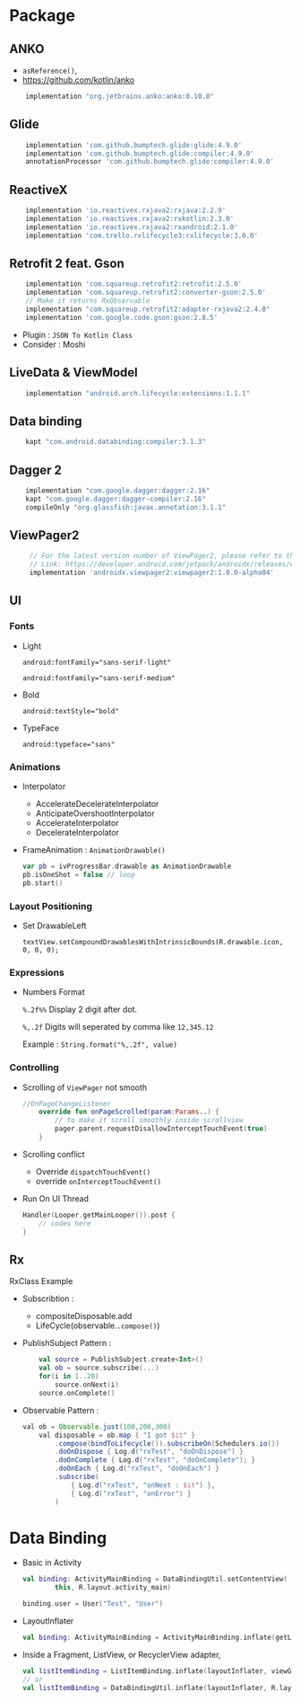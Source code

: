 # Package

## ANKO

- `asReference()`, 
- https://github.com/kotlin/anko

``` gradle
    implementation "org.jetbrains.anko:anko:0.10.8"
```

## Glide

``` gradle
    implementation 'com.github.bumptech.glide:glide:4.9.0'
    implementation 'com.github.bumptech.glide:compiler:4.9.0'
    annotationProcessor 'com.github.bumptech.glide:compiler:4.9.0'
```

## ReactiveX

``` gradle
    implementation 'io.reactivex.rxjava2:rxjava:2.2.9'
    implementation 'io.reactivex.rxjava2:rxkotlin:2.3.0'
    implementation 'io.reactivex.rxjava2:rxandroid:2.1.0'
    implementation 'com.trello.rxlifecycle3:rxlifecycle:3.0.0'
```

## Retrofit 2 feat. Gson

``` gradle
    implementation 'com.squareup.retrofit2:retrofit:2.5.0'
    implementation 'com.squareup.retrofit2:converter-gson:2.5.0'
    // Make it returns RxObservable
    implementation "com.squareup.retrofit2:adapter-rxjava2:2.4.0"
    implementation 'com.google.code.gson:gson:2.8.5'
```

- Plugin : `JSON To Kotlin Class`
- Consider : Moshi

## LiveData & ViewModel

``` gradle
    implementation "android.arch.lifecycle:extensions:1.1.1"
```

## Data binding

``` gradle
    kapt "com.android.databinding:compiler:3.1.3"
```

## Dagger 2

``` gradle
    implementation "com.google.dagger:dagger:2.16"
    kapt "com.google.dagger:dagger-compiler:2.16"
    compileOnly "org.glassfish:javax.annotation:3.1.1"
```

## ViewPager2

``` gradle
     // For the latest version number of ViewPager2, please refer to the official page.
     // Link: https://developer.android.com/jetpack/androidx/releases/viewpager2
     implementation 'androidx.viewpager2:viewpager2:1.0.0-alpha04'
```

## UI

### Fonts

- Light

    `android:fontFamily="sans-serif-light"`

    `android:fontFamily="sans-serif-medium"`

- Bold

    `android:textStyle="bold"`
- TypeFace

    `android:typeface="sans"`

### Animations

- Interpolator
  - AccelerateDecelerateInterpolator
  - AnticipateOvershootInterpolator
  - AccelerateInterpolator
  - DecelerateInterpolator

- FrameAnimation : `AnimationDrawable()`

    ``` Kotlin
    var pb = ivProgressBar.drawable as AnimationDrawable
    pb.isOneShot = false // loop
    pb.start()
    ```

### Layout Positioning

- Set DrawableLeft

    `textView.setCompoundDrawablesWithIntrinsicBounds(R.drawable.icon, 0, 0, 0);`

### Expressions

- Numbers Format

    `%.2f%%` Display 2 digit after dot.

    `%,.2f` Digits will seperated by comma like `12,345.12`

    Example : `String.format("%,.2f", value)`

### Controlling

- Scrolling of `ViewPager` not smooth

    ``` Kotlin
    //OnPageChangeListener
        override fun onPageScrolled(param:Params..) {
            // to make it scroll smoothly inside scrollview
            pager.parent.requestDisallowInterceptTouchEvent(true)
        }
    ```

- Scrolling conflict

  - Override `dispatchTouchEvent()`
  - override `onInterceptTouchEvent()`

- Run On UI Thread

    ``` Kotlin
    Handler(Looper.getMainLooper()).post {
        // codes here
    }
    ```

## Rx

RxClass Example

- Subscribtion :
  - compositeDisposable.add
  - LifeCycle(observable.`.compose()`)

- PublishSubject Pattern :

    ```Kotlin
        val source = PublishSubject.create<Int>()
        val ob = source.subscribe(...)
        for(i in 1..20)
            source.onNext(i)
        source.onComplete()
    ```

- Observable Pattern :

    ``` gradle
    val ob = Observable.just(100,200,300)
        val disposable = ob.map { "I got $it" }
            .compose(bindToLifecycle()).subscribeOn(Schedulers.io())
            .doOnDispose { Log.d("rxTest", "doOnDispose") }
            .doOnComplete { Log.d("rxTest", "doOnComplete"); }
            .doOnEach { Log.d("rxTest", "doOnEach") }
            .subscribe(
                { Log.d("rxTest", "onNext : $it") },
                { Log.d("rxTest", "onError") }
            )
    ```


# Data Binding

- Basic in Activity

    ``` Kotlin
    val binding: ActivityMainBinding = DataBindingUtil.setContentView(
            this, R.layout.activity_main)

    binding.user = User("Test", "User")
    ```

- LayoutInflater

    ``` Kotlin
    val binding: ActivityMainBinding = ActivityMainBinding.inflate(getLayoutInflater())
    ```

- Inside a Fragment, ListView, or RecyclerView adapter,

    ``` Kotlin
    val listItemBinding = ListItemBinding.inflate(layoutInflater, viewGroup, false)
    // or
    val listItemBinding = DataBindingUtil.inflate(layoutInflater, R.layout.list_item, viewGroup, false)
    ```